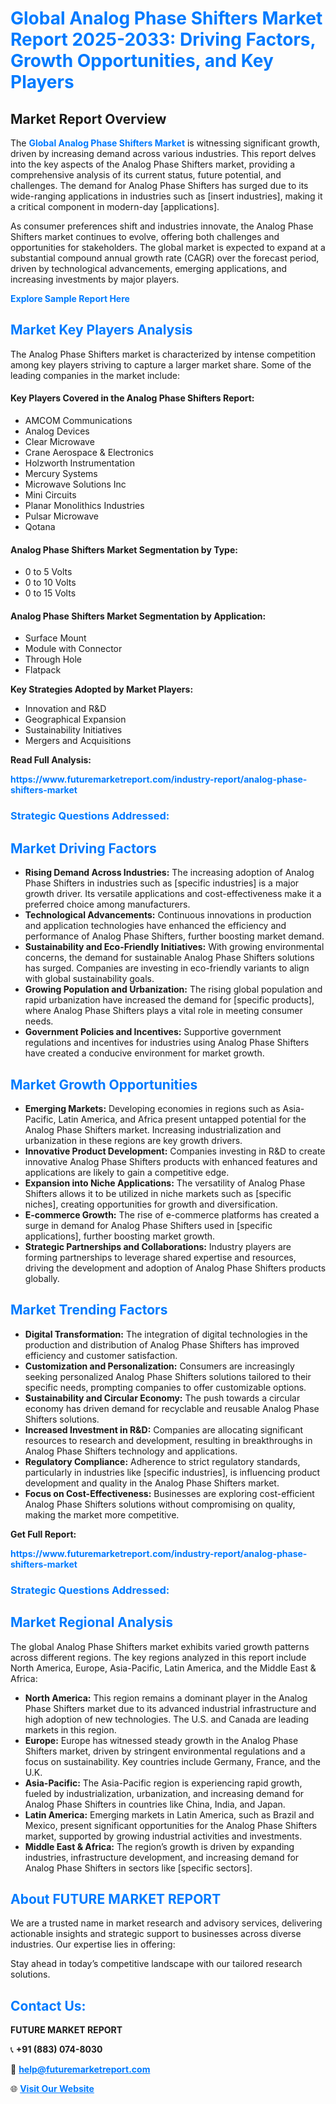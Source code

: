 <h1 style="color: #007BFF;">Global Analog Phase Shifters Market Report 2025-2033: Driving Factors, Growth Opportunities, and Key Players</h1>

<section id="overview">
<h2>Market Report Overview</h2>
<p>The <a href="https://www.futuremarketreport.com/industry-report/analog-phase-shifters-market" style="color: #007BFF; text-decoration: none;"><strong>Global Analog Phase Shifters Market</strong></a> is witnessing significant growth, driven by increasing demand across various industries. This report delves into the key aspects of the Analog Phase Shifters market, providing a comprehensive analysis of its current status, future potential, and challenges. The demand for Analog Phase Shifters has surged due to its wide-ranging applications in industries such as [insert industries], making it a critical component in modern-day [applications].</p>
<p>As consumer preferences shift and industries innovate, the Analog Phase Shifters market continues to evolve, offering both challenges and opportunities for stakeholders. The global market is expected to expand at a substantial compound annual growth rate (CAGR) over the forecast period, driven by technological advancements, emerging applications, and increasing investments by major players.</p>
</section>

<section id="overview">
<p><a href="https://www.futuremarketreport.com/request-sample/reportId=47423" style="color: #007BFF; text-decoration: none;"><strong>Explore Sample Report Here</strong></a></p>
</section>

<section id="key-players">
<h2 style="color: #007BFF;">Market Key Players Analysis</h2>
<p>The Analog Phase Shifters market is characterized by intense competition among key players striving to capture a larger market share. Some of the leading companies in the market include:</p>
<h4>Key Players Covered in the Analog Phase Shifters Report:</h4>
<ul><li>AMCOM Communications</li><li>Analog Devices</li><li>Clear Microwave</li><li>Crane Aerospace &amp; Electronics</li><li>Holzworth Instrumentation</li><li>Mercury Systems</li><li>Microwave Solutions Inc</li><li>Mini Circuits</li><li>Planar Monolithics Industries</li><li>Pulsar Microwave</li><li>Qotana</li></ul>
<h4>Analog Phase Shifters Market Segmentation by Type:</h4>
<ul><li>0 to 5 Volts</li><li>0 to 10 Volts</li><li>0 to 15 Volts</li></ul>

<h4>Analog Phase Shifters Market Segmentation by Application:</h4>
<ul><li>Surface Mount</li><li>Module with Connector</li><li>Through Hole</li><li>Flatpack</li></ul>
<p><strong>Key Strategies Adopted by Market Players:</strong></p>
<ul>
<li>Innovation and R&D</li>
<li>Geographical Expansion</li>
<li>Sustainability Initiatives</li>
<li>Mergers and Acquisitions</li>
</ul>
</section>

<section>
<p><strong>Read Full Analysis: </strong></p><a href="https://www.futuremarketreport.com/industry-report/analog-phase-shifters-market" style="color: #007BFF; text-decoration: none;"><strong>https://www.futuremarketreport.com/industry-report/analog-phase-shifters-market</strong></a>
<h3 style="color: #007BFF;">Strategic Questions Addressed:</h3>
</section>

<section id="driving-factors">
<h2 style="color: #007BFF;">Market Driving Factors</h2>
<ul>
<li><strong>Rising Demand Across Industries:</strong> The increasing adoption of Analog Phase Shifters in industries such as [specific industries] is a major growth driver. Its versatile applications and cost-effectiveness make it a preferred choice among manufacturers.</li>
<li><strong>Technological Advancements:</strong> Continuous innovations in production and application technologies have enhanced the efficiency and performance of Analog Phase Shifters, further boosting market demand.</li>
<li><strong>Sustainability and Eco-Friendly Initiatives:</strong> With growing environmental concerns, the demand for sustainable Analog Phase Shifters solutions has surged. Companies are investing in eco-friendly variants to align with global sustainability goals.</li>
<li><strong>Growing Population and Urbanization:</strong> The rising global population and rapid urbanization have increased the demand for [specific products], where Analog Phase Shifters plays a vital role in meeting consumer needs.</li>
<li><strong>Government Policies and Incentives:</strong> Supportive government regulations and incentives for industries using Analog Phase Shifters have created a conducive environment for market growth.</li>
</ul>
</section>

<section id="growth-opportunities">
<h2 style="color: #007BFF;">Market Growth Opportunities</h2>
<ul>
<li><strong>Emerging Markets:</strong> Developing economies in regions such as Asia-Pacific, Latin America, and Africa present untapped potential for the Analog Phase Shifters market. Increasing industrialization and urbanization in these regions are key growth drivers.</li>
<li><strong>Innovative Product Development:</strong> Companies investing in R&D to create innovative Analog Phase Shifters products with enhanced features and applications are likely to gain a competitive edge.</li>
<li><strong>Expansion into Niche Applications:</strong> The versatility of Analog Phase Shifters allows it to be utilized in niche markets such as [specific niches], creating opportunities for growth and diversification.</li>
<li><strong>E-commerce Growth:</strong> The rise of e-commerce platforms has created a surge in demand for Analog Phase Shifters used in [specific applications], further boosting market growth.</li>
<li><strong>Strategic Partnerships and Collaborations:</strong> Industry players are forming partnerships to leverage shared expertise and resources, driving the development and adoption of Analog Phase Shifters products globally.</li>
</ul>
</section>

<section id="trending-factors">
<h2 style="color: #007BFF;">Market Trending Factors</h2>
<ul>
<li><strong>Digital Transformation:</strong> The integration of digital technologies in the production and distribution of Analog Phase Shifters has improved efficiency and customer satisfaction.</li>
<li><strong>Customization and Personalization:</strong> Consumers are increasingly seeking personalized Analog Phase Shifters solutions tailored to their specific needs, prompting companies to offer customizable options.</li>
<li><strong>Sustainability and Circular Economy:</strong> The push towards a circular economy has driven demand for recyclable and reusable Analog Phase Shifters solutions.</li>
<li><strong>Increased Investment in R&D:</strong> Companies are allocating significant resources to research and development, resulting in breakthroughs in Analog Phase Shifters technology and applications.</li>
<li><strong>Regulatory Compliance:</strong> Adherence to strict regulatory standards, particularly in industries like [specific industries], is influencing product development and quality in the Analog Phase Shifters market.</li>
<li><strong>Focus on Cost-Effectiveness:</strong> Businesses are exploring cost-efficient Analog Phase Shifters solutions without compromising on quality, making the market more competitive.</li>
</ul>
</section>

<section>
<p><strong>Get Full Report: </strong></p><a href="https://www.futuremarketreport.com/industry-report/analog-phase-shifters-market" style="color: #007BFF; text-decoration: none;"><strong>https://www.futuremarketreport.com/industry-report/analog-phase-shifters-market</strong></a>
<h3 style="color: #007BFF;">Strategic Questions Addressed:</h3>
</section>


<section id="regional-analysis">
<h2 style="color: #007BFF;">Market Regional Analysis</h2>
<p>The global Analog Phase Shifters market exhibits varied growth patterns across different regions. The key regions analyzed in this report include North America, Europe, Asia-Pacific, Latin America, and the Middle East & Africa:</p>
<ul>
<li><strong>North America:</strong> This region remains a dominant player in the Analog Phase Shifters market due to its advanced industrial infrastructure and high adoption of new technologies. The U.S. and Canada are leading markets in this region.</li>
<li><strong>Europe:</strong> Europe has witnessed steady growth in the Analog Phase Shifters market, driven by stringent environmental regulations and a focus on sustainability. Key countries include Germany, France, and the U.K.</li>
<li><strong>Asia-Pacific:</strong> The Asia-Pacific region is experiencing rapid growth, fueled by industrialization, urbanization, and increasing demand for Analog Phase Shifters in countries like China, India, and Japan.</li>
<li><strong>Latin America:</strong> Emerging markets in Latin America, such as Brazil and Mexico, present significant opportunities for the Analog Phase Shifters market, supported by growing industrial activities and investments.</li>
<li><strong>Middle East & Africa:</strong> The region’s growth is driven by expanding industries, infrastructure development, and increasing demand for Analog Phase Shifters in sectors like [specific sectors].</li>
</ul>
</section>

<footer>
<h2 style="color: #007BFF;">About FUTURE MARKET REPORT</h2>
<p>We are a trusted name in market research and advisory services, delivering actionable insights and strategic support to businesses across diverse industries. Our expertise lies in offering:</p>

<p>Stay ahead in today’s competitive landscape with our tailored research solutions.</p>

<h2 style="color: #007BFF;">Contact Us:</h2>
<p><strong>FUTURE MARKET REPORT</strong></p>
<p>📞 <strong>+91 (883) 074-8030</strong></p>
<p>📧 <strong><a href="mailto:help@futuremarketreport.com" style="color: #007BFF;">help@futuremarketreport.com</a></strong></p>
<p>🌐 <strong><a href="https://www.futuremarketreport.com/" style="color: #007BFF;">Visit Our Website</a></strong></p>
</footer>
